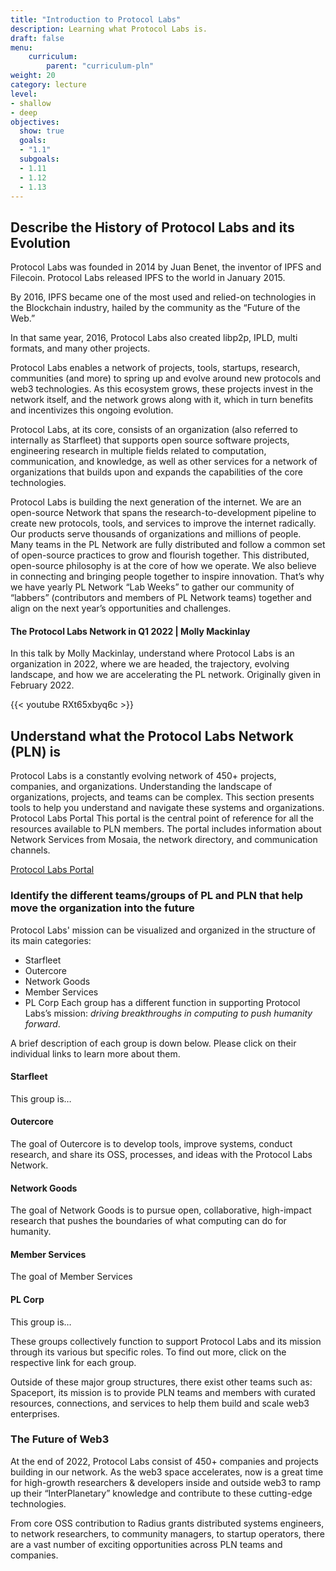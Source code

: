 ```yaml
---
title: "Introduction to Protocol Labs"
description: Learning what Protocol Labs is.
draft: false
menu:
    curriculum:
        parent: "curriculum-pln"
weight: 20
category: lecture
level:
- shallow
- deep
objectives:
  show: true
  goals:
  - "1.1"
  subgoals:
  - 1.11
  - 1.12
  - 1.13
---
```

## Describe the History of Protocol Labs and its Evolution
Protocol Labs was founded in 2014 by Juan Benet, the inventor of IPFS and Filecoin. Protocol Labs released IPFS to the world in January 2015.

By 2016, IPFS became one of the most used and relied-on technologies in the Blockchain industry, hailed by the community as the “Future of the Web.”

In that same year, 2016, Protocol Labs also created libp2p, IPLD, multi formats, and many other projects.

Protocol Labs enables a network of projects, tools, startups, research, communities (and more) to spring up and evolve around new protocols and web3 technologies. As this ecosystem grows, these projects invest in the network itself, and the network grows along with it, which in turn benefits and incentivizes this ongoing evolution.

Protocol Labs, at its core, consists of an organization (also referred to internally as Starfleet) that supports open source software projects, engineering research in multiple fields related to computation, communication, and knowledge, as well as other services for a network of organizations that builds upon and expands the capabilities of the core technologies.

Protocol Labs is building the next generation of the internet. We are an open-source Network that spans the research-to-development pipeline to create new protocols, tools, and services to improve the internet radically. Our products serve thousands of organizations and millions of people.
Many teams in the PL Network are fully distributed and follow a common set of open-source practices to grow and flourish together. This distributed, open-source philosophy is at the core of how we operate.
We also believe in connecting and bringing people together to inspire innovation. That’s why we have yearly PL Network “Lab Weeks” to gather our community of “labbers” (contributors and members of PL Network teams) together and align on the next year’s opportunities and challenges.

#### The Protocol Labs Network in Q1 2022 | Molly Mackinlay

In this talk by Molly Mackinlay, understand where Protocol Labs is an organization in 2022, where we are headed, the trajectory, evolving landscape, and how we are accelerating the PL network. Originally given in February 2022.

{{< youtube RXt65xbyq6c >}}


## Understand what the Protocol Labs Network (PLN) is
Protocol Labs is a constantly evolving network of 450+ projects, companies, and organizations. Understanding the landscape of organizations, projects, and teams can be complex. This section presents tools to help you understand and navigate these systems and organizations.
Protocol Labs Portal
This portal is the central point of reference for all the resources available to PLN members. The portal includes information about Network Services from Mosaia, the network directory, and communication channels.

[Protocol Labs Portal](https://www.plnetwork.io/)

### Identify the different teams/groups of PL and PLN that help move the organization into the future
Protocol Labs' mission can be visualized and organized in the structure of its main categories:

* Starfleet
* Outercore
* Network Goods
* Member Services
* PL Corp
Each group has a different function in supporting Protocol Labs’s mission: *driving breakthroughs in computing to push humanity forward*.

A brief description of each group is down below. Please click on their individual links to learn more about them.

#### Starfleet
This group is…

#### Outercore
The goal of Outercore is to develop tools, improve systems, conduct research, and share its OSS, processes, and ideas with the Protocol Labs Network.

#### Network Goods
The goal of Network Goods is to pursue open, collaborative, high-impact research that pushes the boundaries of what computing can do for humanity.

#### Member Services
The goal of Member Services

#### PL Corp
This group is…

These groups collectively function to support Protocol Labs and its mission through its various but specific roles. To find out more, click on the respective link for each group.

Outside of these major group structures, there exist other teams such as:
Spaceport, its mission is to provide PLN teams and members with curated resources, connections, and services to help them build and scale web3 enterprises.

### The Future of Web3

At the end of 2022, Protocol Labs consist of 450+ companies and projects building in our network. As the web3 space accelerates, now is a great time for high-growth researchers & developers inside and outside web3 to ramp up their “InterPlanetary” knowledge and contribute to these cutting-edge technologies.

From core OSS contribution to Radius grants distributed systems engineers, to network researchers, to community managers, to startup operators, there are a vast number of exciting opportunities across PLN teams and companies.
